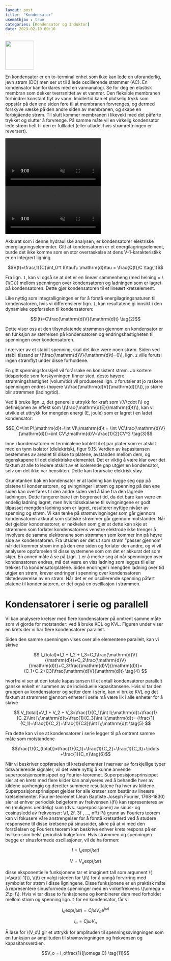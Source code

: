 ```yaml
---
layout: post
title:  "Kondensator"
usemathjax : true
categories: [Kondensator og Induktor]
date: 2023-02-10 00:10
---
```


<div class="centerimg">
<img class="centerimg" src="{{site.baseurl}}/assets/img/kondensator.svg" height="90px">
</div>

En kondensator er en to-terminal enhet som ikke kan lede en uforanderlig, jevn strøm (DC) men ser ut til å lede oscillerende strømmer (AC). En kondensator kan forklares med en vannanalogi. Se for deg en elastisk membran som dekker tverrsnittet av et vannrør.
Den fleksible membranen forhindrer konstant flyt av vann. Imidlertid kan et plutselig trykk som oppstår på den ene siden føre til at membranen forvrenges, og dermed forskyve væske på den andre siden av membranen, og skape en forbigående strøm. Til slutt kommer membranen i likevekt med det påførte trykket og slutter å forvrenge.
På samme måte vil en virkelig kondensator lede strøm helt til den er fullladet (eller utladet hvis strømrettningen er reversert).

 <div class="centerimg">
 <video width="300" autoplay loop muted>
  <source src="{{site.baseurl}}/assets/video/Kondensator1.mp4" type="video/mp4">
Your browser does not support the video tag.
</video> 
</div>

 <div class="centerimg">
 <video width="300" autoplay loop muted>
  <source src="{{site.baseurl}}/assets/video/Kondensator.mp4" type="video/mp4">
Your browser does not support the video tag.
</video> 
</div>

Akkurat som i denne hydrauliske analysen, er kondensatorer elektriske energilagringselementer.
Gitt at kondensatoren er et energilagringselement, burde det ikke komme som en stor overraskelse at dens V-1-karakteristikk er en integrert ligning

$$V(t)=\frac{1}{C}\int_0^t I(\tau)\: \mathrm{d}\tau = \frac{Q(t)}C \tag{1}$$

Fra lign. `1`, kan vi også se at det er en lineær sammenheng (med helning = \\(1/C\\))
mellom spenningen over kondensatoren og ladningen som er lagret på kondensatoren. Dette gjør kondensatoren til et lineært kretselement.

Like nyttig som integralligningen er for å forstå energilagringsnaturen til kondensatoren, hvis vi differensierer lign. `1`, kan resultatene gi innsikt i den dynamiske oppførselen til kondensatoren:

$$I(t)=C\frac{\mathrm{d}V}{\mathrm{d}t} \tag{2}$$

Dette viser oss at den tilsynelatende strømmen gjennom en kondensator er en funksjon av størrelsen på kondensatoren og endringshastigheten til spenningen over kondensatoren.

I nærvær av et stabilt spenning, skal det ikke være noen strøm. Siden ved stabil tilstand er \\(\frac{\mathrm{d}V}{\mathrm{d}t}=0\\), lign. `2` ville forutsi ingen strømflyt under disse forholdene.

En gitt spenningsforskjell vil forårsake en konsistent strøm. Jo kortere tidsperiode som forskyvningen finner sted, desto høyere strømningshastighet (volum/tid) vil produseres
lign. `2` forutsier at jo raskere spenningen endres (høyere \\(\frac{\mathrm{d}V}{\mathrm{d}t}\\)), jo større blir strømmen (lading/tid).
 
Ved å bruke lign. `2`, det generelle uttrykk for kraft som \\(V\cdot I\\) og definisjonen av effekt som \\(\frac{\mathrm{d}E}{\mathrm{d}t}\\), kan vi utvikle et uttrykk for mengden energi (E, joule) som er lagret i en ladet kondensator:

$$E_C=\int P\;\mathrm{d}t=\int VI\;\mathrm{d}t = \int VC\frac{\mathrm{d}V}{\mathrm{d}t}=\int CV\;\mathrm{d}V=\frac{1}{2}CV^2 \tag{3}$$

Inne i kondensatoren er terminalene koblet til et par plater som er atskilt med en tynn isolator (dielektrisk), figur 9.15. Verdien av kapasitansen bestemmes av arealet til disse to platene, avstanden mellom dem, og egenskapene til det dielektriske elementet.
Det er viktig å være klar over det faktum at alle to ledere atskilt av et isolerende gap utgjør en kondensator, selv om det ikke var hensikten. Dette kan forårsake elektrisk støy.

Grunntanken bak en kondensator er at ladning kan bygge seg opp på platene til kondensatoren, og svingninger i strøm og spenning på den ene siden kan overføres til den andre siden ved å låne fra den lagrede ladningen. Dette fungerer bare i en begrenset tid, da det bare kan være en endelig ladning lagret, men hvis tidsskalaene til svingningene er godt tilpasset mengden ladning som er lagret, resulterer nyttige nivåer av spenning og strøm.
Vi kan tenke på strømsvingninger som går gjennom kondensatoren akkurat som statiske strømmer går gjennom motstander. Når det gjelder kondensatorer, er nøkkelen som gjør at dette kan skje at strømmen som forlater kondensatorens venstre elektrode ikke trenger å involvere de samme elektronene som strømmen som kommer inn på høyre side av kondensatoren. Fra utsiden ser det ut som strøm "passer gjennom" når det kommer strøm inn på den ene siden og forlater den andre, og vi vil analysere oppførselen til disse systemene som om det er akkurat det som skjer.
En annen måte å se på Lign. `1` er å merke seg at når spenningen over kondensatoren endres, må det være en viss ladning som legges til eller trekkes fra kondensatorplatene. Siden endringer i mengden ladning over tid utgjør en strøm, krever endringer i spenning over kondensatoren tilstedeværelse av en strøm. Når det er en oscillerende spenning påført platene til kondensatoren, er det også en oscillasjon i strømmen.

# Kondensatorer i serie og parallell

Vi kan analysere kretser med flere kondensatorer på omtrent samme måte som vi gjorde for motstander: ved å bruke KCL og KVL. Figuren under viser en krets der vi har flere kondensatorer parallelt.

<!-- bilde bilde bilde -->

Siden den samme spenningen vises over alle elementene parallelt, kan vi skrive

$$
I_{total}=I_1 + I_2 + I_3=C_1\frac{\mathrm{d}V}{\mathrm{d}t}+C_2\frac{\mathrm{d}V}{\mathrm{d}t}+C_3\frac{\mathrm{d}V}{\mathrm{d}t}=(C_1+C_2+C3)\frac{\mathrm{d}V}{\mathrm{d}t}
\tag{4}
$$

hvorfra vi ser at den totale kapasitansen til et antall kondensatorer parallelt ganske enkelt er summen av de individuelle kapasitansene.
Hvis vi tar den gruppen av kondensatorer og setter dem i serie, kan vi bruke
KVL og det faktum at strømmen gjennom enheter i serie må være lik i alle enheter for å skrive

$$
V_{total}=V_1 + V_2 + V_3=\frac{1}{C_1}\int I\;\mathrm{d}t+\frac{1}{C_2}\int I\;\mathrm{d}t+\frac{1}{C_3}\int I\;\mathrm{d}t=
(\frac{1}{C_1}+\frac{1}{C_2}+\frac{1}{C3})\int I\;\mathrm{d}t
\tag{5}
$$

Fra dette kan vi se at kondensatorer i serie legger til på omtrent samme måte som motstandene

$$\frac{1}{C_{total}}=\frac{1}{C_1}+\frac{1}{C_2}+\frac{1}{C_3}+\cdots +\frac{1}{C_n}\tag{6}$$

Når vi beskriver oppførselen til kretselementer i nærvær av forskjellige typer tidsvarierende signaler, vil det være nyttig å kunne anvende superposisjonsprinsippet og Fourier-teoremet. Superposisjonsprinsippet sier at en krets med flere kilder kan analyseres ved å behandle hver av kildene uavhengig og deretter summere resultatene fra hver av kildene. Superposisjonsprinsippet gjelder for alle kretser som består av lineære kretselementer. Fourier-teoremet (Jean Baptiste Joseph Fourier, 1768-1830) sier at enhver periodisk bølgeform av frekvensen \\(f\\) kan representeres av en (muligens uendelig) sum (dvs. superposisjonen) av sinus- og cosinusledd av frekvenser: \\(f, 2f, 3f , ..., nf\\) På grunn av Fouriers teorem kan vi fokusere våre anstrengelser for å forstå kretsatferd ved å studere responsene til disse kretsene på sinusoider, sikre på at vi med den forståelsen og Fouriers teorem kan beskrive enhver krets respons på en hvilken som helst periodisk bølgeform.
Hvis strømmen og spenningen begge er sinusformede oscillasjoner, vil de ha formen:

$$I=I_{o}\mathrm{exp}(j\omega t)\tag{7}$$

$$V=V_{o}\mathrm{exp}(j\omega t)\tag{8}$$

disse eksponentielle funksjonene tar et imaginert tall som  argument \\( j=\sqrt{-1}\\), \\(j\\) er valgt isteden for \\(i\\) for å unngå forvirring med symbolet for strøm i disse ligningene. Disse funksjonene er en praktisk måte å representere sinusformede spenninger med en vinkelfrekvens \\(\omega = 2\pi f\\). Hvis vi tar disse to funksjonene og kombinerer dem med forholdet mellom strøm og spenning lign. `2` for en kondensator, får vi

$$I_{o}\mathrm{exp}(j\omega t) = Cj\omega V_o\mathrm{e}^{j\omega t}\tag{9}$$

$$I_{o} = Cj\omega V_o\tag{10}$$

Å løse for \\(V_o\\) gir et uttrykk for amplituden til spenningssvingningen som en funksjon av amplituden til strømsvingningen og frekvensen og kapasitansverdien.

$$V_o = I_o\frac{1}{j\omega C} \tag{11}$$


